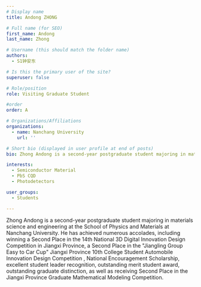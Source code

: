 ```yaml
---
# Display name
title: Andong ZHONG

# Full name (for SEO)
first_name: Andong
last_name: Zhong

# Username (this should match the folder name)
authors:
  - S1钟安东

# Is this the primary user of the site?
superuser: false

# Role/position
role: Visiting Graduate Student

#order
order: A

# Organizations/Affiliations
organizations:
  - name: Nanchang University 
    url: ''

# Short bio (displayed in user profile at end of posts) 
bio: Zhong Andong is a second-year postgraduate student majoring in materials science and engineering at the School of Physics and Materials at Nanchang University. He has achieved numerous accolades, including winning a Second Place in the 14th National 3D Digital Innovation Design Competition in Jiangxi Province, a Second Place in  the "Jiangling Group Easy to Car Cup" Jiangxi Province 10th College Student Automobile Innovation Design Competition , National Encouragement Scholarship, excellent student leader recognition, outstanding merit student award, outstanding graduate distinction, as well as receiving Second Place in the Jiangxi Province Graduate Mathematical Modeling Competition.

interests: 
  - Semiconductor Material
  - PbS CQD
  - Photodetectors

user_groups:
  - Students

---
```


Zhong Andong is a second-year postgraduate student majoring in materials science and engineering at the School of Physics and Materials at Nanchang University. He has achieved numerous accolades, including winning a Second Place in the 14th National 3D Digital Innovation Design Competition in Jiangxi Province, a Second Place in  the "Jiangling Group Easy to Car Cup" Jiangxi Province 10th College Student Automobile Innovation Design Competition , National Encouragement Scholarship, excellent student leader recognition, outstanding merit student award, outstanding graduate distinction, as well as receiving Second Place in the Jiangxi Province Graduate Mathematical Modeling Competition.
